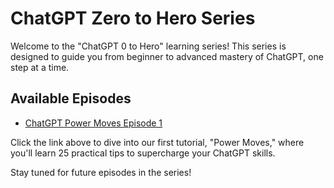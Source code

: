 # ChatGPT Zero to Hero Series

Welcome to the "ChatGPT 0 to Hero" learning series! This series is designed to guide you from beginner to advanced mastery of ChatGPT, one step at a time.

## Available Episodes

- [ChatGPT Power Moves Episode 1](ep1.md)

Click the link above to dive into our first tutorial, "Power Moves," where you'll learn 25 practical tips to supercharge your ChatGPT skills.

Stay tuned for future episodes in the series!
